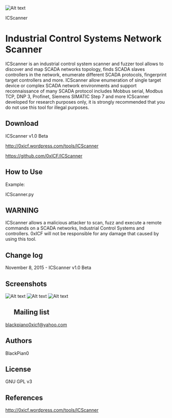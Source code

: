 ![Alt text](https://0xicf.files.wordpress.com/2015/11/banner.jpg "ICScanner - Industrial Control Systems Network Scanner ")



ICScanner

Industrial Control Systems Network Scanner
============
ICScanner is an industrial control system scanner and fuzzer tool allows to discover and map SCADA networks topology, finds SCADA slaves controllers in the network, enumerate different SCADA protocols, fingerprint target controllers and more.
ICScanner allow enumeration of single target device or complex SCADA network environments and support reconnaissance of many SCADA protocol includes Mobbus serial, Modbus TCP, DNP 3, Profinet, Siemens SIMATIC Step 7 and more
ICScanner developed for research purposes only, it is strongly recommended that you do not use this tool for illegal purposes. 




Download
-
ICScanner v1.0 Beta

http://0xicf.wordpress.com/tools/ICScanner

https://github.com/0xICF/ICScanner


How to Use
-

Example:

ICScanner.py


WARNING
-
ICScanner allows a malicious attacker to scan, fuzz and execute a remote commands on a SCADA networks, Industrial Control Systems and controllers. 
0xICF will not be responsible for any damage that caused by using this tool.



Change log
-
November 8, 2015 - ICScanner v1.0 Beta


Screenshots
- 

![Alt text](https://0xicf.files.wordpress.com/2015/11/icscanner1.jpg "ICScanner - Industrial Control Systems Network Scanner ")
![Alt text](https://0xicf.files.wordpress.com/2015/11/icscanner2.jpg "ICScanner - Industrial Control Systems Network Scanner ")
![Alt text](https://0xicf.files.wordpress.com/2015/11/icscanner3.jpg "ICScanner - Industrial Control Systems Network Scanner ")



 
Mailing list
-
blackpiano0xicf@yahoo.com

Authors
-

BlackPian0


License
-
GNU GPL v3

References
-
http://0xicf.wordpress.com/tools/ICScanner


